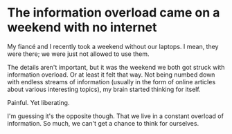 # The information overload came on a weekend with no internet

My fiancé and I recently took a weekend without our laptops. I mean, they were there; we were just not allowed to use them.

The details aren't important, but it was the weekend we both got struck with information overload. Or at least it felt that way. Not being numbed down with endless streams of information (usually in the form of online articles about various interesting topics), my brain started thinking for itself.

Painful. Yet liberating.

I'm guessing it's the opposite though. That we live in a constant overload of information. So much, we can't get a chance to think for ourselves.
